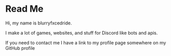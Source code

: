# Read Me
Hi, my name is blurryfxcedride.

I make a lot of games, websites, and stuff for Discord like bots and apis.

If you need to contact me I have a link to my profile page somewhere on my GitHub profile
